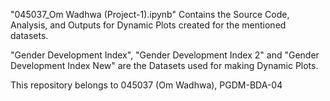 "045037_Om Wadhwa (Project-1).ipynb" Contains the Source Code, Analysis, and Outputs for Dynamic Plots created for the mentioned datasets. 

"Gender Development Index", "Gender Development Index 2" and "Gender Development Index New" are the Datasets used for making Dynamic Plots.

This repository belongs to 045037 (Om Wadhwa), PGDM-BDA-04
